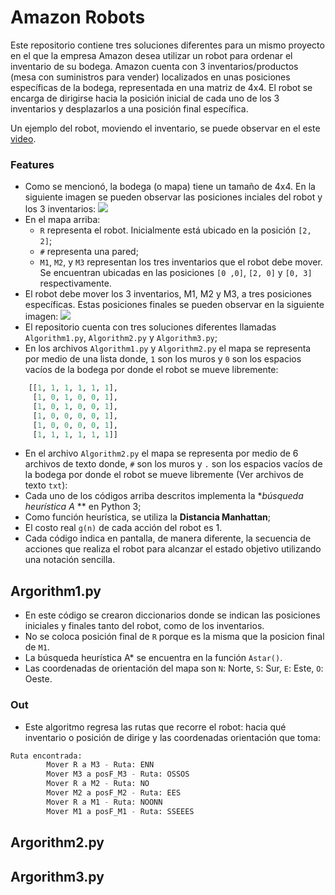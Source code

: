 # Amazon Robots

Este repositorio contiene tres soluciones diferentes para un mismo proyecto en el que la empresa Amazon desea utilizar un robot para ordenar el inventario de su bodega. Amazon cuenta con 3 inventarios/productos (mesa con suministros para vender) localizados en unas posiciones específicas de la bodega, representada en una matriz de 4x4. El robot se encarga de dirigirse hacia la posición inicial de cada uno de los 3 inventarios y desplazarlos a una posición final específica.

Un ejemplo del robot, moviendo el inventario, se puede observar en el este [video](https://www.youtube.com/watch?v=UtBa9yVZBJM "CNET News - Meet the robots making Amazon even faster").

### Features

- Como se mencionó, la bodega (o mapa) tiene un tamaño de 4x4. En la siguiente imagen se pueden observar las posiciones inciales del robot y los 3 inventarios:
![](https://i.imgur.com/AJTbynl.jpg)
- En el mapa arriba:
	- `R` representa el robot. Inicialmente está ubicado en la posición `[2, 2]`;
	- `#` representa una pared;
	- `M1`, `M2`, y `M3` representan los tres inventarios que el robot debe mover. Se encuentran ubicadas en las posiciones `[0 ,0]`, `[2, 0]` y `[0, 3]` respectivamente.
- El robot debe mover los 3 inventarios, M1, M2 y M3, a tres posiciones específicas. Estas posiciones finales se pueden observar en la siguiente imagen:
![](https://i.imgur.com/igt2IlF.jpg)
- El repositorio cuenta con tres soluciones diferentes llamadas `Algorithm1.py`, `Algorithm2.py` y `Algorithm3.py`;
- En los archivos `Algorithm1.py` y `Algorithm2.py` el mapa se representa por medio de una lista donde, `1` son los muros y `0` son los espacios vacíos de la bodega por donde el robot se mueve libremente:
```python
	[[1, 1, 1, 1, 1, 1],
	 [1, 0, 1, 0, 0, 1],
	 [1, 0, 1, 0, 0, 1],
	 [1, 0, 0, 0, 0, 1],
	 [1, 0, 0, 0, 0, 1],
	 [1, 1, 1, 1, 1, 1]]
```
- En el archivo `Algorithm2.py` el mapa se representa por medio de 6 archivos de texto donde, `#` son los muros y `.` son los espacios vacíos de la bodega por donde el robot se mueve libremente (Ver archivos de texto `txt`):
- Cada uno de los códigos arriba descritos implementa la **búsqueda heurística A* ** en Python 3;
- Como función heurística, se utiliza la **Distancia Manhattan**;
- El costo real `g(n)` de cada acción del robot es 1.
- Cada código indica en pantalla, de manera diferente, la secuencia de acciones que realiza el robot para alcanzar el estado objetivo utilizando una notación sencilla.

## Argorithm1.py
- En este código se crearon diccionarios donde se indican las posiciones iniciales y finales tanto del robot, como de los inventarios.
- No se coloca posición final de `R` porque es la misma que la posicion final de `M1`.
- La búsqueda heurística A* se encuentra en la función `Astar()`.
- Las coordenadas de orientación del mapa son `N`: Norte, `S`: Sur, `E`: Este, `O`: Oeste.

### Out
- Este algoritmo regresa las rutas que recorre el robot: hacia qué inventario o posición de dirige y las coordenadas orientación que toma:
```python
Ruta encontrada:
		Mover R a M3 - Ruta: ENN
        Mover M3 a posF_M3 - Ruta: OSSOS
        Mover R a M2 - Ruta: NO
        Mover M2 a posF_M2 - Ruta: EES
        Mover R a M1 - Ruta: NOONN
        Mover M1 a posF_M1 - Ruta: SSEEES
```

## Argorithm2.py

## Argorithm3.py
